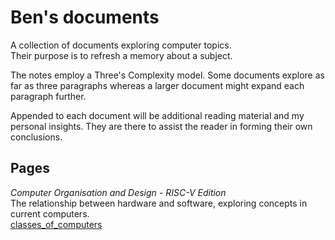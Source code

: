 # Ben's documents

A collection of documents exploring computer topics.  
Their purpose is to refresh a memory about a subject.

The notes employ a Three's Complexity model. Some documents explore as far as
three paragraphs whereas a larger document might expand each paragraph further.

Appended to each document will be additional reading material and my personal
insights. They are there to assist the reader in forming their own conclusions.

## Pages

_Computer Organisation and Design - RISC-V Edition_  
The relationship between hardware and software, exploring concepts in current
computers.  
[classes_of_computers](pages/classes_of_computers.md)
